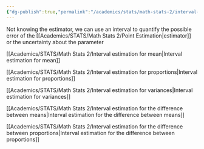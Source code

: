 ```yaml
---
{"dg-publish":true,"permalink":"/academics/stats/math-stats-2/interval-estimation/","created":"2025-02-25T20:17:39.851-05:00","updated":"2025-07-07T17:32:42.494-04:00"}
---
```


Not knowing the estimator, we can use an interval to quantify the possible error of the [[Academics/STATS/Math Stats 2/Point Estimation\|estimator]] or the uncertainty about the parameter

[[Academics/STATS/Math Stats 2/Interval estimation for mean\|Interval estimation for mean]]

[[Academics/STATS/Math Stats 2/Interval estimation for proportions\|Interval estimation for proportions]]

[[Academics/STATS/Math Stats 2/Interval estimation for variances\|Interval estimation for variances]]

[[Academics/STATS/Math Stats 2/Interval estimation for the difference between means\|Interval estimation for the difference between means]]

[[Academics/STATS/Math Stats 2/Interval estimation for the difference between proportions\|Interval estimation for the difference between proportions]]